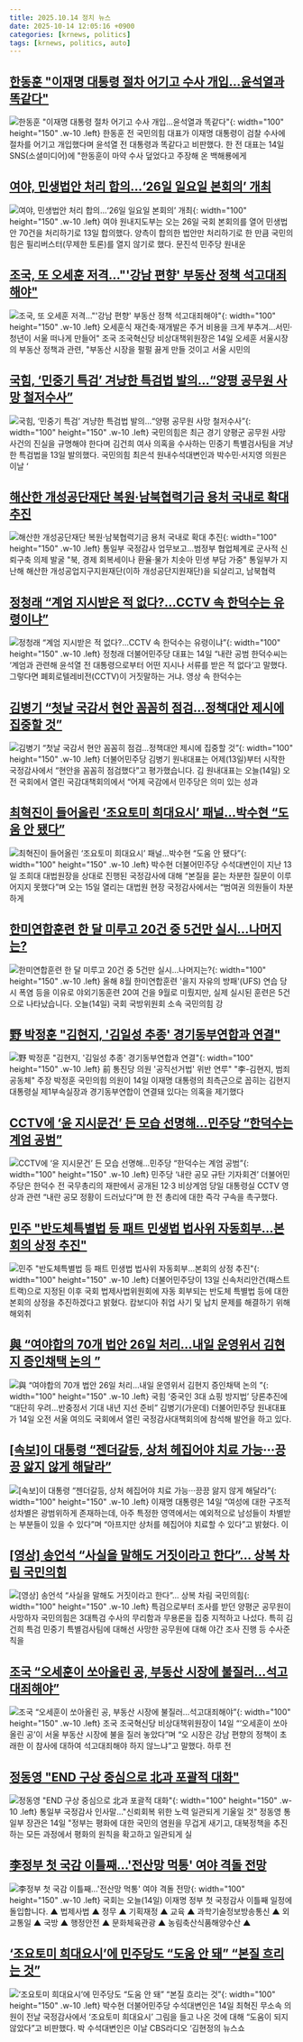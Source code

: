 ```yaml
---
title: 2025.10.14 정치 뉴스
date: 2025-10-14 12:05:16 +0900
categories: [krnews, politics]
tags: [krnews, politics, auto]
---
```

## [한동훈 "이재명 대통령 절차 어기고 수사 개입...윤석열과 똑같다"](https://n.news.naver.com/mnews/article/008/0005262282)

![한동훈 "이재명 대통령 절차 어기고 수사 개입...윤석열과 똑같다"](https://mimgnews.pstatic.net/image/origin/008/2025/10/14/5262282.jpg?type=nf220_150){: width="100" height="150" .w-10 .left}
한동훈 전 국민의힘 대표가 이재명 대통령이 검찰 수사에 절차를 어기고 개입했다며 윤석열 전 대통령과 똑같다고 비판했다. 한 전 대표는 14일 SNS(소셜미디어)에 "한동훈이 마약 수사 덮었다고 주장해 온 백해룡에게

## [여야, 민생법안 처리 합의…‘26일 일요일 본회의’ 개최](https://n.news.naver.com/mnews/article/081/0003581719)

![여야, 민생법안 처리 합의…‘26일 일요일 본회의’ 개최](https://mimgnews.pstatic.net/image/origin/081/2025/10/13/3581719.jpg?type=nf220_150){: width="100" height="150" .w-10 .left}
여야 원내지도부는 오는 26일 국회 본회의를 열어 민생법안 70건을 처리하기로 13일 합의했다. 양측이 합의한 법안만 처리하기로 한 만큼 국민의힘은 필리버스터(무제한 토론)를 열지 않기로 했다. 문진석 민주당 원내운

## [조국, 또 오세훈 저격…"'강남 편향' 부동산 정책 석고대죄해야"](https://n.news.naver.com/mnews/article/586/0000113523)

![조국, 또 오세훈 저격…"'강남 편향' 부동산 정책 석고대죄해야"](https://mimgnews.pstatic.net/image/origin/586/2025/10/14/113523.jpg?type=nf220_150){: width="100" height="150" .w-10 .left}
오세훈식 재건축·재개발은 주거 비용을 크게 부추겨…서민·청년이 서울 떠나게 만들어" 조국 조국혁신당 비상대책위원장은 14일 오세훈 서울시장의 부동산 정책과 관련, "부동산 시장을 펄펄 끓게 만들 것이고 서울 시민의

## [국힘, ‘민중기 특검’ 겨냥한 특검법 발의…“양평 공무원 사망 철저수사”](https://n.news.naver.com/mnews/article/658/0000122561)

![국힘, ‘민중기 특검’ 겨냥한 특검법 발의…“양평 공무원 사망 철저수사”](https://mimgnews.pstatic.net/image/origin/658/2025/10/13/122561.jpg?type=nf220_150){: width="100" height="150" .w-10 .left}
국민의힘은 최근 경기 양평군 공무원 사망 사건의 진실을 규명해야 한다며 김건희 여사 의혹을 수사하는 민중기 특별검사팀을 겨냥한 특검법을 13일 발의했다. 국민의힘 최은석 원내수석대변인과 박수민·서지영 의원은 이날 ‘

## [해산한 개성공단재단 복원·남북협력기금 용처 국내로 확대 추진](https://n.news.naver.com/mnews/article/001/0015676129)

![해산한 개성공단재단 복원·남북협력기금 용처 국내로 확대 추진](https://mimgnews.pstatic.net/image/origin/001/2025/10/14/15676129.jpg?type=nf220_150){: width="100" height="150" .w-10 .left}
통일부 국정감사 업무보고…범정부 협업체계로 군사적 신뢰구축 의제 발굴 "북, 경제 회복세이나 환율·물가 치솟아 민생 부담 가중" 통일부가 지난해 해산한 개성공업지구지원재단(이하 개성공단지원재단)을 되살리고, 남북협력

## [정청래 “계엄 지시받은 적 없다?…CCTV 속 한덕수는 유령이냐”](https://n.news.naver.com/mnews/article/028/0002770655)

![정청래 “계엄 지시받은 적 없다?…CCTV 속 한덕수는 유령이냐”](https://mimgnews.pstatic.net/image/origin/028/2025/10/14/2770655.jpg?type=nf220_150){: width="100" height="150" .w-10 .left}
정청래 더불어민주당 대표는 14일 “내란 공범 한덕수씨는 ‘계엄과 관련해 윤석열 전 대통령으로부터 어떤 지시나 서류를 받은 적 없다’고 말했다. 그렇다면 폐회로텔레비전(CCTV)이 거짓말하는 거냐. 영상 속 한덕수는

## [김병기 “첫날 국감서 현안 꼼꼼히 점검…정책대안 제시에 집중할 것”](https://n.news.naver.com/mnews/article/056/0012045985)

![김병기 “첫날 국감서 현안 꼼꼼히 점검…정책대안 제시에 집중할 것”](https://mimgnews.pstatic.net/image/origin/056/2025/10/14/12045985.jpg?type=nf220_150){: width="100" height="150" .w-10 .left}
더불어민주당 김병기 원내대표는 어제(13일)부터 시작한 국정감사에서 “현안을 꼼꼼히 점검했다”고 평가했습니다. 김 원내대표는 오늘(14일) 오전 국회에서 열린 국감대책회의에서 “어제 국감에서 민주당은 의미 있는 성과

## [최혁진이 들어올린 ‘조요토미 희대요시’ 패널…박수현 “도움 안 됐다”](https://n.news.naver.com/mnews/article/028/0002770664)

![최혁진이 들어올린 ‘조요토미 희대요시’ 패널…박수현 “도움 안 됐다”](https://mimgnews.pstatic.net/image/origin/028/2025/10/14/2770664.jpg?type=nf220_150){: width="100" height="150" .w-10 .left}
박수현 더불어민주당 수석대변인이 지난 13일 조희대 대법원장을 상대로 진행된 국정감사에 대해 “본질을 묻는 차분한 질문이 이루어지지 못했다”며 오는 15일 열리는 대법원 현장 국정감사에서는 “범여권 의원들이 차분하게

## [한미연합훈련 한 달 미루고 20건 중 5건만 실시…나머지는?](https://n.news.naver.com/mnews/article/057/0001912984)

![한미연합훈련 한 달 미루고 20건 중 5건만 실시…나머지는?](https://mimgnews.pstatic.net/image/origin/057/2025/10/14/1912984.jpg?type=nf220_150){: width="100" height="150" .w-10 .left}
올해 8월 한미연합훈련 '을지 자유의 방패'(UFS) 연습 당시 폭염 등을 이유로 야외기동훈련 20여 건을 9월로 미뤘지만, 실제 실시된 훈련은 5건으로 나타났습니다. 오늘(14일) 국회 국방위원회 소속 국민의힘 강

## [野 박정훈 "김현지, '김일성 추종' 경기동부연합과 연결"](https://n.news.naver.com/mnews/article/629/0000433594)

![野 박정훈 "김현지, '김일성 추종' 경기동부연합과 연결"](https://mimgnews.pstatic.net/image/origin/629/2025/10/14/433594.jpg?type=nf220_150){: width="100" height="150" .w-10 .left}
前 통진당 의원 '공직선거법' 위반 연루" "李-김현지, 범죄공동체" 주장 박정훈 국민의힘 의원이 14일 이재명 대통령의 최측근으로 꼽히는 김현지 대통령실 제1부속실장과 경기동부연합이 연결돼 있다는 의혹을 제기했다

## [CCTV에 ‘윤 지시문건’ 든 모습 선명해…민주당 “한덕수는 계엄 공범”](https://n.news.naver.com/mnews/article/009/0005572437)

![CCTV에 ‘윤 지시문건’ 든 모습 선명해…민주당 “한덕수는 계엄 공범”](https://mimgnews.pstatic.net/image/origin/009/2025/10/14/5572437.jpg?type=nf220_150){: width="100" height="150" .w-10 .left}
민주당 ‘내란 공모 규탄 기자회견’ 더불어민주당은 한덕수 전 국무총리의 재판에서 공개된 12·3 비상계엄 당일 대통령실 CCTV 영상과 관련 “내란 공모 정황이 드러났다”며 한 전 총리에 대한 즉각 구속을 촉구했다.

## [민주 "반도체특별법 등 패트 민생법 법사위 자동회부…본회의 상정 추진"](https://n.news.naver.com/mnews/article/003/0013530310)

![민주 "반도체특별법 등 패트 민생법 법사위 자동회부…본회의 상정 추진"](https://mimgnews.pstatic.net/image/origin/003/2025/10/13/13530310.jpg?type=nf220_150){: width="100" height="150" .w-10 .left}
더불어민주당이 13일 신속처리안건(패스트트랙)으로 지정된 이후 국회 법제사법위원회에 자동 회부되는 반도체 특별법 등에 대한 본회의 상정을 추진하겠다고 밝혔다. 캄보디아 취업 사기 및 납치 문제를 해결하기 위해 해외취

## [與 “여야합의 70개 법안 26일 처리…내일 운영위서 김현지 증인채택 논의 ”](https://n.news.naver.com/mnews/article/016/0002541396)

![與 “여야합의 70개 법안 26일 처리…내일 운영위서 김현지 증인채택 논의 ”](https://mimgnews.pstatic.net/image/origin/016/2025/10/14/2541396.jpg?type=nf220_150){: width="100" height="150" .w-10 .left}
국힘 ‘중국인 3대 쇼핑 방지법’ 당론추진에 “대단히 우려…반중정서 기대 내년 지선 준비” 김병기(가운데) 더불어민주당 원내대표가 14일 오전 서울 여의도 국회에서 열린 국정감사대책회의에 참석해 발언을 하고 있다.

## [[속보]이 대통령 “젠더갈등, 상처 헤집어야 치료 가능···끙끙 앓지 않게 해달라”](https://n.news.naver.com/mnews/article/032/0003401778)

![[속보]이 대통령 “젠더갈등, 상처 헤집어야 치료 가능···끙끙 앓지 않게 해달라”](https://mimgnews.pstatic.net/image/origin/032/2025/10/14/3401778.jpg?type=nf220_150){: width="100" height="150" .w-10 .left}
이재명 대통령은 14일 “여성에 대한 구조적 성차별은 광범위하게 존재하는데, 아주 특정한 영역에서는 예외적으로 남성들이 차별받는 부분들이 있을 수 있다”며 “아프지만 상처를 헤집어야 치료할 수 있다”고 밝혔다. 이

## [[영상] 송언석 “사실을 말해도 거짓이라고 한다”... 상복 차림 국민의힘](https://n.news.naver.com/mnews/article/014/0005418283)

![[영상] 송언석 “사실을 말해도 거짓이라고 한다”... 상복 차림 국민의힘](https://mimgnews.pstatic.net/image/origin/014/2025/10/13/5418283.jpg?type=nf220_150){: width="100" height="150" .w-10 .left}
특검으로부터 조사를 받던 양평군 공무원이 사망하자 국민의힘은 3대특검 수사의 무리함과 무용론을 집중 지적하고 나섰다. 특히 김건희 특검 민중기 특별검사팀에 대해선 사망한 공무원에 대해 야간 조사 진행 등 수사준칙을

## [조국 “오세훈이 쏘아올린 공, 부동산 시장에 불질러…석고대죄해야”](https://n.news.naver.com/mnews/article/028/0002770650)

![조국 “오세훈이 쏘아올린 공, 부동산 시장에 불질러…석고대죄해야”](https://mimgnews.pstatic.net/image/origin/028/2025/10/14/2770650.jpg?type=nf220_150){: width="100" height="150" .w-10 .left}
조국 조국혁신당 비상대책위원장이 14일 “‘오세훈이 쏘아 올린 공’이 서울 부동산 시장에 불을 질러 놓았다”며 “오 시장은 강남 편향의 정책이 초래한 이 참사에 대하여 석고대죄해야 하지 않느냐”고 말했다. 하루 전

## [정동영 "END 구상 중심으로 北과 포괄적 대화"](https://n.news.naver.com/mnews/article/001/0015675992)

![정동영 "END 구상 중심으로 北과 포괄적 대화"](https://mimgnews.pstatic.net/image/origin/001/2025/10/14/15675992.jpg?type=nf220_150){: width="100" height="150" .w-10 .left}
통일부 국정감사 인사말…"신뢰회복 위한 노력 일관되게 기울일 것" 정동영 통일부 장관은 14일 "정부는 평화에 대한 국민의 염원을 무겁게 새기고, 대북정책을 추진하는 모든 과정에서 평화의 원칙을 확고하고 일관되게 실

## [李정부 첫 국감 이틀째…'전산망 먹통' 여야 격돌 전망](https://n.news.naver.com/mnews/article/374/0000468167)

![李정부 첫 국감 이틀째…'전산망 먹통' 여야 격돌 전망](https://mimgnews.pstatic.net/image/origin/374/2025/10/14/468167.jpg?type=nf220_150){: width="100" height="150" .w-10 .left}
국회는 오늘(14일) 이재명 정부 첫 국정감사 이틀째 일정에 돌입합니다. ▲ 법제사법 ▲ 정무 ▲ 기획재정 ▲ 교육 ▲ 과학기술정보방송통신 ▲ 외교통일 ▲ 국방 ▲ 행정안전 ▲ 문화체육관광 ▲ 농림축산식품해양수산 ▲

## [‘조요토미 희대요시’에 민주당도 “도움 안 돼” “본질 흐리는 것”](https://n.news.naver.com/mnews/article/023/0003934329)

![‘조요토미 희대요시’에 민주당도 “도움 안 돼” “본질 흐리는 것”](https://mimgnews.pstatic.net/image/origin/023/2025/10/14/3934329.jpg?type=nf220_150){: width="100" height="150" .w-10 .left}
박수현 더불어민주당 수석대변인은 14일 최혁진 무소속 의원이 전날 국정감사에서 ‘조요토미 희대요시’ 그림을 들고 나온 것에 대해 “도움이 되지 않았다”고 비판했다. 박 수석대변인은 이날 CBS라디오 ‘김현정의 뉴스쇼

